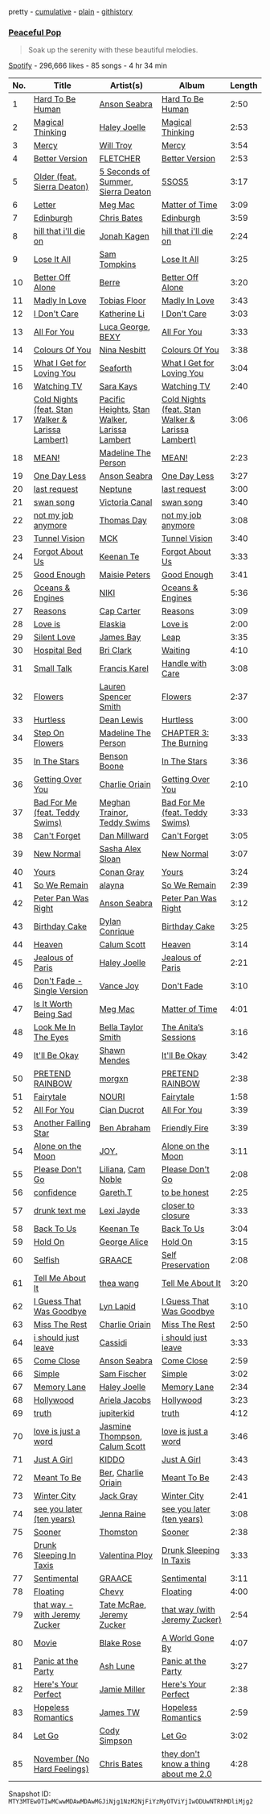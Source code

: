 pretty - [cumulative](/playlists/cumulative/37i9dQZF1DXd96qtxaNwhT.md) - [plain](/playlists/plain/37i9dQZF1DXd96qtxaNwhT) - [githistory](https://github.githistory.xyz/mackorone/spotify-playlist-archive/blob/main/playlists/plain/37i9dQZF1DXd96qtxaNwhT)

### [Peaceful Pop](https://open.spotify.com/playlist/37i9dQZF1DXd96qtxaNwhT)

> Soak up the serenity with these beautiful melodies.

[Spotify](https://open.spotify.com/user/spotify) - 296,666 likes - 85 songs - 4 hr 34 min

| No. | Title | Artist(s) | Album | Length |
|---|---|---|---|---|
| 1 | [Hard To Be Human](https://open.spotify.com/track/3rhcTGF7AK0QsSzMmLVkqu) | [Anson Seabra](https://open.spotify.com/artist/2jHp7gQArCQrlMvdrIVFCg) | [Hard To Be Human](https://open.spotify.com/album/7Fo8WHPyK3fmdUb2sfHW71) | 2:50 |
| 2 | [Magical Thinking](https://open.spotify.com/track/5ITq6ybkDsjEr8GbYam8Nl) | [Haley Joelle](https://open.spotify.com/artist/4pZOG8ump4odtJJA4Cy7S8) | [Magical Thinking](https://open.spotify.com/album/21eHBcnc4VwH790PBt6QvV) | 2:53 |
| 3 | [Mercy](https://open.spotify.com/track/4MB87UHsD18uievFjjo737) | [Will Troy](https://open.spotify.com/artist/2D9TZalGr1SmjkGguD6Jy1) | [Mercy](https://open.spotify.com/album/6tc5626s6b7NI34UlJKH0X) | 3:54 |
| 4 | [Better Version](https://open.spotify.com/track/3yDEK8rHiOUHOSioX9ZbaU) | [FLETCHER](https://open.spotify.com/artist/5qa31A9HySw3T7MKWI9bGg) | [Better Version](https://open.spotify.com/album/6L4Br91KD5fMRjxDItOzGd) | 2:53 |
| 5 | [Older \(feat\. Sierra Deaton\)](https://open.spotify.com/track/7sCdIXPcYIzYmPEl7FdloT) | [5 Seconds of Summer](https://open.spotify.com/artist/5Rl15oVamLq7FbSb0NNBNy), [Sierra Deaton](https://open.spotify.com/artist/3cntanE0bEw8YXMzSf2Szs) | [5SOS5](https://open.spotify.com/album/26uA5pGrTovBLxikRsMQJ4) | 3:17 |
| 6 | [Letter](https://open.spotify.com/track/7KyCx9yhNre0RdV7D1ANZJ) | [Meg Mac](https://open.spotify.com/artist/4faUajx9k93O56nlmpkOuz) | [Matter of Time](https://open.spotify.com/album/2z4hLufnidbzPL3fJA9UnB) | 3:09 |
| 7 | [Edinburgh](https://open.spotify.com/track/6n9ElX7ujp5KjPCssiwY5a) | [Chris Bates](https://open.spotify.com/artist/1wMxoWB76tKp8gOJDGRxxJ) | [Edinburgh](https://open.spotify.com/album/7kl8CGHUsKphVGQ1IsBp8G) | 3:59 |
| 8 | [hill that i'll die on](https://open.spotify.com/track/7sQffRumg8cOOnEZ0LSPMo) | [Jonah Kagen](https://open.spotify.com/artist/5KsRA81UaMVKvLNiwDySfp) | [hill that i'll die on](https://open.spotify.com/album/7GvvjRTMJ3ODSDqR6YiwrM) | 2:24 |
| 9 | [Lose It All](https://open.spotify.com/track/1mBtrVS6hLeqcVecvpAqBJ) | [Sam Tompkins](https://open.spotify.com/artist/04uu8U3I1h26Fp2NBkPTRZ) | [Lose It All](https://open.spotify.com/album/1zxsgM6wXvm801tK3ue3aF) | 3:25 |
| 10 | [Better Off Alone](https://open.spotify.com/track/2jwsv7yOKwI4nd0UmrAnVq) | [Berre](https://open.spotify.com/artist/1hqxH66i1ZwEBAkzORVRPW) | [Better Off Alone](https://open.spotify.com/album/4ItBkJk85xH97hBZdlycIh) | 3:20 |
| 11 | [Madly In Love](https://open.spotify.com/track/0OnKmnPGGteBmZ6Z3Oxxwy) | [Tobias Floor](https://open.spotify.com/artist/28f3TK0ZklHj7JKNVB8BqB) | [Madly In Love](https://open.spotify.com/album/4JJrksSXSaD4OcZvroeTV3) | 3:43 |
| 12 | [I Don't Care](https://open.spotify.com/track/5N1LnQuqkyjnECcgnceJ8s) | [Katherine Li](https://open.spotify.com/artist/6C7CCNJVIGEla8AI1LuBxI) | [I Don't Care](https://open.spotify.com/album/7HKoDnOx3f2youZnMImKBi) | 3:03 |
| 13 | [All For You](https://open.spotify.com/track/53QivzNjgJPblrcmDP0LLv) | [Luca George](https://open.spotify.com/artist/3pg3Sp6CAX6gAt0ppey9dA), [BEXY](https://open.spotify.com/artist/4TQghEqEIHPNw2xDSSqnpP) | [All For You](https://open.spotify.com/album/4Qz9R5WkVwQfAl1oq6ZSFn) | 3:33 |
| 14 | [Colours Of You](https://open.spotify.com/track/0fgb9XN0RUp5phN8UADvsP) | [Nina Nesbitt](https://open.spotify.com/artist/7AzjETXRUKNRSJHMW9GIqd) | [Colours Of You](https://open.spotify.com/album/41YkwGJXDZy4nVAoCipCY7) | 3:38 |
| 15 | [What I Get for Loving You](https://open.spotify.com/track/1Yp36OdGRGxo5FOGvKrNFd) | [Seaforth](https://open.spotify.com/artist/1ryJB2bhfYjjIt8kqy4BoG) | [What I Get for Loving You](https://open.spotify.com/album/5rDXynhwvYoIHdqoTmcQRC) | 3:04 |
| 16 | [Watching TV](https://open.spotify.com/track/7fAn052aR5ah3RvrANPEQd) | [Sara Kays](https://open.spotify.com/artist/7Lk9V7E1u5gqSHmtcKlOqH) | [Watching TV](https://open.spotify.com/album/2AMv7OLRdtbifINJFTpRuD) | 2:40 |
| 17 | [Cold Nights \(feat\. Stan Walker & Larissa Lambert\)](https://open.spotify.com/track/5KyDKBcR0BEeLylGRDTCwF) | [Pacific Heights](https://open.spotify.com/artist/0Yty2T0fXIPw6hAzEGV9mK), [Stan Walker](https://open.spotify.com/artist/7fRw4ouudxR1jHgyrTIKuY), [Larissa Lambert](https://open.spotify.com/artist/1tM4ox3QsSpl3R2VwLjJ47) | [Cold Nights \(feat\. Stan Walker & Larissa Lambert\)](https://open.spotify.com/album/3hgBfbjG4TGdfjoqQZLjQi) | 3:06 |
| 18 | [MEAN!](https://open.spotify.com/track/0KQRhak4Irr2CKxgQ9U6ay) | [Madeline The Person](https://open.spotify.com/artist/79GARbspzW3V7Kb07hTLoY) | [MEAN!](https://open.spotify.com/album/1JX43p0bIGOMiHjdgoyAQD) | 2:23 |
| 19 | [One Day Less](https://open.spotify.com/track/3rMbh1zLsh91EcNgu7KuPy) | [Anson Seabra](https://open.spotify.com/artist/2jHp7gQArCQrlMvdrIVFCg) | [One Day Less](https://open.spotify.com/album/6btELiaRuDMZSrhu9PE2xY) | 3:27 |
| 20 | [last request](https://open.spotify.com/track/3e2k9IlblTs4o5cD5DrPcO) | [Neptune](https://open.spotify.com/artist/3WdDxnyyYJgYLxrLPXSVyz) | [last request](https://open.spotify.com/album/5FTXpQ9VirW7NG2Ee2gXvD) | 3:00 |
| 21 | [swan song](https://open.spotify.com/track/4usm1GSxHP41mtvBK73QZ0) | [Victoria Canal](https://open.spotify.com/artist/2nE9x2JhbyjBVCaSnUGX3G) | [swan song](https://open.spotify.com/album/4BKr7uEHxiqnMnUO3KwNgs) | 3:40 |
| 22 | [not my job anymore](https://open.spotify.com/track/4i7mcbkECX4kqRvfjbBGQz) | [Thomas Day](https://open.spotify.com/artist/5TwUXL3I6RaLckHy8le2Hq) | [not my job anymore](https://open.spotify.com/album/4q2D6dkCSdkkTQ8Jqvh6VI) | 3:08 |
| 23 | [Tunnel Vision](https://open.spotify.com/track/3RhZ2Yp8usBRc1FtN55Xcx) | [MCK](https://open.spotify.com/artist/4gTs9iz3O0hzMwY2U2XKS7) | [Tunnel Vision](https://open.spotify.com/album/2SuvX1g88NmY35gQZRhami) | 3:40 |
| 24 | [Forgot About Us](https://open.spotify.com/track/5WJtuMqSdxcbuNvouacT37) | [Keenan Te](https://open.spotify.com/artist/6Ge3YISmUWPCUcSVx8VGor) | [Forgot About Us](https://open.spotify.com/album/414LRtMnUY3SguBTwr0duS) | 3:33 |
| 25 | [Good Enough](https://open.spotify.com/track/5fuNhRavX030PFZ42Am6Vn) | [Maisie Peters](https://open.spotify.com/artist/2RVvqRBon9NgaGXKfywDSs) | [Good Enough](https://open.spotify.com/album/4eWDu7RMRXyXo6MvqLujDk) | 3:41 |
| 26 | [Oceans & Engines](https://open.spotify.com/track/3vZk7OAUjMtVDNC852aNqi) | [NIKI](https://open.spotify.com/artist/2kxP07DLgs4xlWz8YHlvfh) | [Oceans & Engines](https://open.spotify.com/album/2va673nk2JXgCxJeTiZdM9) | 5:36 |
| 27 | [Reasons](https://open.spotify.com/track/5MZ2tuD2nO5afsX7Px1vnx) | [Cap Carter](https://open.spotify.com/artist/6tlZOlraBrfKljvD2O6wTV) | [Reasons](https://open.spotify.com/album/05xlHjdXEOCXMXLT7JF927) | 3:09 |
| 28 | [Love is](https://open.spotify.com/track/6gVUVgC2NfhOucSkAEu5MC) | [Elaskia](https://open.spotify.com/artist/6Q2uOBVYTPgtPnSFaBPUvV) | [Love is](https://open.spotify.com/album/6KAjESvcnTcu2IGlfAXfj1) | 2:00 |
| 29 | [Silent Love](https://open.spotify.com/track/2CxPFadU0nHXiHIGDrlZNp) | [James Bay](https://open.spotify.com/artist/4EzkuveR9pLvDVFNx6foYD) | [Leap](https://open.spotify.com/album/55LHLzeYPPUn2YLtXtxPix) | 3:35 |
| 30 | [Hospital Bed](https://open.spotify.com/track/0BZwSLuRna3yZuQz3GO9gW) | [Bri Clark](https://open.spotify.com/artist/5TYdUfesG0QEhROR76Hp2Y) | [Waiting](https://open.spotify.com/album/196pUs3pRTBCmfZjv9nqbi) | 4:10 |
| 31 | [Small Talk](https://open.spotify.com/track/2up2rf3OEktoapyXEzxhMa) | [Francis Karel](https://open.spotify.com/artist/2ICBdsgeKJwqgRZv2yU5s6) | [Handle with Care](https://open.spotify.com/album/05hWw0s7A5YHErAUE3OMXu) | 3:08 |
| 32 | [Flowers](https://open.spotify.com/track/6Z165JvPnS8PYvGW8oLGLc) | [Lauren Spencer Smith](https://open.spotify.com/artist/79AyR6ATpj2LTPxfb6FX50) | [Flowers](https://open.spotify.com/album/03sQVTmOjeFVi8GsSaJSNV) | 2:37 |
| 33 | [Hurtless](https://open.spotify.com/track/6HJizCbaqaEQG1eLjn341Z) | [Dean Lewis](https://open.spotify.com/artist/3QSQFmccmX81fWCUSPTS7y) | [Hurtless](https://open.spotify.com/album/1WKIR7hhHN1DvJPn09gIST) | 3:00 |
| 34 | [Step On Flowers](https://open.spotify.com/track/7156NTCsRSyw7A2si4sm5e) | [Madeline The Person](https://open.spotify.com/artist/79GARbspzW3V7Kb07hTLoY) | [CHAPTER 3: The Burning](https://open.spotify.com/album/4mqEv4XT01WQm45HTqgOEK) | 3:33 |
| 35 | [In The Stars](https://open.spotify.com/track/1ei3hzQmrgealgRKFxIcWn) | [Benson Boone](https://open.spotify.com/artist/22wbnEMDvgVIAGdFeek6ET) | [In The Stars](https://open.spotify.com/album/6dSmXsyGAnFtq048IFhiYd) | 3:36 |
| 36 | [Getting Over You](https://open.spotify.com/track/22hCW8J2tHYdaBhdDX44HI) | [Charlie Oriain](https://open.spotify.com/artist/0rNWn0b2f8PiL8VAdDR152) | [Getting Over You](https://open.spotify.com/album/0JxpmNUNXqfXFDpZgaJ4My) | 2:10 |
| 37 | [Bad For Me \(feat\. Teddy Swims\)](https://open.spotify.com/track/7fHeyjwJRzbIlGm4DAvLJ1) | [Meghan Trainor](https://open.spotify.com/artist/6JL8zeS1NmiOftqZTRgdTz), [Teddy Swims](https://open.spotify.com/artist/33qOK5uJ8AR2xuQQAhHump) | [Bad For Me \(feat\. Teddy Swims\)](https://open.spotify.com/album/3cz4txvWNPFpw3xiPYVceu) | 3:33 |
| 38 | [Can't Forget](https://open.spotify.com/track/6Q22RsPggUcOT0eHgevq3I) | [Dan Millward](https://open.spotify.com/artist/3cciwAoVy9ivmhwKm2VIX6) | [Can't Forget](https://open.spotify.com/album/3ZVi2gnQZ6qLIofDofg8qu) | 3:05 |
| 39 | [New Normal](https://open.spotify.com/track/62sWTVzpcujJtb4E5B3K07) | [Sasha Alex Sloan](https://open.spotify.com/artist/4xnihxcoXWK3UqryOSnbw5) | [New Normal](https://open.spotify.com/album/2Gpdm0FDnFWxvI9oB6emOB) | 3:07 |
| 40 | [Yours](https://open.spotify.com/track/7BpqydHSxMviDR0DNTne6J) | [Conan Gray](https://open.spotify.com/artist/4Uc8Dsxct0oMqx0P6i60ea) | [Yours](https://open.spotify.com/album/2i4vxgeB2Sn97KeBs2vYtO) | 3:24 |
| 41 | [So We Remain](https://open.spotify.com/track/07rSgUwp4YTZH5bCYya7Xv) | [alayna](https://open.spotify.com/artist/7JwNWaTv4y9WNJCihQFHpv) | [So We Remain](https://open.spotify.com/album/3auQEEvgNqTzRw8XVDdhjR) | 2:39 |
| 42 | [Peter Pan Was Right](https://open.spotify.com/track/2At18rPHOuTEjGEppwGV0A) | [Anson Seabra](https://open.spotify.com/artist/2jHp7gQArCQrlMvdrIVFCg) | [Peter Pan Was Right](https://open.spotify.com/album/7qrZu53xdYZvbCrLpoA92t) | 3:12 |
| 43 | [Birthday Cake](https://open.spotify.com/track/7dDrR6vMK1JAwZZ5MIWgme) | [Dylan Conrique](https://open.spotify.com/artist/2S054G7qnCK45KY0XzpX30) | [Birthday Cake](https://open.spotify.com/album/6Z2I7RVroN2B24d7mms0tT) | 3:25 |
| 44 | [Heaven](https://open.spotify.com/track/4hpGHoJuJTtAqq9pkevLp6) | [Calum Scott](https://open.spotify.com/artist/6ydoSd3N2mwgwBHtF6K7eX) | [Heaven](https://open.spotify.com/album/1K5R5JjqMQnT9wFFCGMGnw) | 3:14 |
| 45 | [Jealous of Paris](https://open.spotify.com/track/3R5pd8Z7X3MxaFQphHSUaH) | [Haley Joelle](https://open.spotify.com/artist/4pZOG8ump4odtJJA4Cy7S8) | [Jealous of Paris](https://open.spotify.com/album/6slQOvDiXKwmytNy4vKIuK) | 2:21 |
| 46 | [Don't Fade \- Single Version](https://open.spotify.com/track/0m3hslcOQomyJh8Mz7hdrX) | [Vance Joy](https://open.spotify.com/artist/10exVja0key0uqUkk6LJRT) | [Don't Fade](https://open.spotify.com/album/0z7QrHUhqM60ZPsNFzxMpx) | 3:10 |
| 47 | [Is It Worth Being Sad](https://open.spotify.com/track/3E1HXY3rnghNU4H9JxbK1L) | [Meg Mac](https://open.spotify.com/artist/4faUajx9k93O56nlmpkOuz) | [Matter of Time](https://open.spotify.com/album/2z4hLufnidbzPL3fJA9UnB) | 4:01 |
| 48 | [Look Me In The Eyes](https://open.spotify.com/track/3ajvu9MpfhVuvRed1dgGvQ) | [Bella Taylor Smith](https://open.spotify.com/artist/5KZN09Gq54DniaMMM7rKCQ) | [The Anita’s Sessions](https://open.spotify.com/album/03O8JZU32YcUxjrF67yCHb) | 3:16 |
| 49 | [It'll Be Okay](https://open.spotify.com/track/2KnLkZ3z7PO3kgVGHGqDpD) | [Shawn Mendes](https://open.spotify.com/artist/7n2wHs1TKAczGzO7Dd2rGr) | [It'll Be Okay](https://open.spotify.com/album/3sDud6BapENewYxlL8VH8r) | 3:42 |
| 50 | [PRETEND RAINBOW](https://open.spotify.com/track/2ChYB5eaB0HxWvXxDqASvk) | [morgxn](https://open.spotify.com/artist/034u8Qcs47NHkRQXaWkLXW) | [PRETEND RAINBOW](https://open.spotify.com/album/1GEwRUCUUUJJahRF4Cxqfy) | 2:38 |
| 51 | [Fairytale](https://open.spotify.com/track/0mjyBpBzqZQney3yk9BP7l) | [NOURI](https://open.spotify.com/artist/4b5Sw1n9FPtq0RQetJSzEW) | [Fairytale](https://open.spotify.com/album/6N42runs7cRl23N7D3XQeg) | 1:58 |
| 52 | [All For You](https://open.spotify.com/track/29Co9NKhOM5R9vWCrpkPPK) | [Cian Ducrot](https://open.spotify.com/artist/49jTY62Cpw3RYo4dLuG43W) | [All For You](https://open.spotify.com/album/3SHliIKddH4xZVyr7hyjML) | 3:39 |
| 53 | [Another Falling Star](https://open.spotify.com/track/6ie3zhD4Yyrz35wCouSk8T) | [Ben Abraham](https://open.spotify.com/artist/3FfbgiZhcCkoiI7IzOwXlI) | [Friendly Fire](https://open.spotify.com/album/2spypN99tWruHzNm3dU6QT) | 3:39 |
| 54 | [Alone on the Moon](https://open.spotify.com/track/4bnJC64uvoZ598bqwZ6L9L) | [JOY.](https://open.spotify.com/artist/2sphpXGg1u97VSzbm5gR2P) | [Alone on the Moon](https://open.spotify.com/album/1RlXHytHcfxZjLlnN4PC9W) | 3:11 |
| 55 | [Please Don't Go](https://open.spotify.com/track/7js5qnk3hGWb20H263sXWZ) | [Liliana](https://open.spotify.com/artist/1iRSAN1d2YuiQaOHvLMhwF), [Cam Noble](https://open.spotify.com/artist/0K2qWy2QmgaBlExB67u6oV) | [Please Don't Go](https://open.spotify.com/album/3hqERMu6KirdARs43Kr6JT) | 2:08 |
| 56 | [confidence](https://open.spotify.com/track/1rMEkT856LkjGIHQSGYQxX) | [Gareth.T](https://open.spotify.com/artist/6R57JlNKlnNrYaji0vw8xx) | [to be honest](https://open.spotify.com/album/0qRlwYQIRtsqmQsRFYqOVi) | 2:25 |
| 57 | [drunk text me](https://open.spotify.com/track/5gukv8x9eP58gFy2OcZEBQ) | [Lexi Jayde](https://open.spotify.com/artist/69761NObDw2KwmmFgZmxzC) | [closer to closure](https://open.spotify.com/album/6CfZkq2gT8JmDKJGgHOIf1) | 3:33 |
| 58 | [Back To Us](https://open.spotify.com/track/7jIKj2JIrRNMOoCTfQRs3v) | [Keenan Te](https://open.spotify.com/artist/6Ge3YISmUWPCUcSVx8VGor) | [Back To Us](https://open.spotify.com/album/3k95igntnsIDb0JDsZDba5) | 3:04 |
| 59 | [Hold On](https://open.spotify.com/track/0lLBVkeTuZVfZRUC6MFfRf) | [George Alice](https://open.spotify.com/artist/2qmz9qPEFq5phZ8bscA2oL) | [Hold On](https://open.spotify.com/album/2HUFjJZI8gE43IxF3i5i9S) | 3:15 |
| 60 | [Selfish](https://open.spotify.com/track/625zvGkOpwTNi4tZ54bdZH) | [GRAACE](https://open.spotify.com/artist/4nqqGSsclFchZXaiafOYyV) | [Self Preservation](https://open.spotify.com/album/4F1hweOR3EvXq0VxMm6bUF) | 2:08 |
| 61 | [Tell Me About It](https://open.spotify.com/track/4NVTUHYCmMGtnnULELfZjy) | [thea wang](https://open.spotify.com/artist/1Rlj58KRo8BwuksKHsoZCo) | [Tell Me About It](https://open.spotify.com/album/10yraezHmuWHzLrJK5qEls) | 3:20 |
| 62 | [I Guess That Was Goodbye](https://open.spotify.com/track/3mtSPmyeEkkqvHdXj7W4qg) | [Lyn Lapid](https://open.spotify.com/artist/4pfy05cNNTacuOQ6SiSu4v) | [I Guess That Was Goodbye](https://open.spotify.com/album/1Ta5G7cdU0U7yDjZjbvyVl) | 3:10 |
| 63 | [Miss The Rest](https://open.spotify.com/track/1UE3EwqySM5IXywpXUyuNZ) | [Charlie Oriain](https://open.spotify.com/artist/0rNWn0b2f8PiL8VAdDR152) | [Miss The Rest](https://open.spotify.com/album/1QoshcVjsmudDw9K2JSDWJ) | 2:50 |
| 64 | [i should just leave](https://open.spotify.com/track/3W07QZMPnT5qPrTmbT4UCZ) | [Cassidi](https://open.spotify.com/artist/3hHnYAexHQ3wYGYno6LArK) | [i should just leave](https://open.spotify.com/album/6NvexAAPfYnLqFZLqbOk6c) | 3:33 |
| 65 | [Come Close](https://open.spotify.com/track/10LSITr9KpQs2uCh7g2QQh) | [Anson Seabra](https://open.spotify.com/artist/2jHp7gQArCQrlMvdrIVFCg) | [Come Close](https://open.spotify.com/album/3IwrLHxANKcf9PKXpZ2lh7) | 2:59 |
| 66 | [Simple](https://open.spotify.com/track/7hVK6T6lsXFeTIxTlHGhGU) | [Sam Fischer](https://open.spotify.com/artist/6L1XC7NrmgWRlwAeLJvVtA) | [Simple](https://open.spotify.com/album/2WZI1CAeOI9Q3uBXOtiaJh) | 3:02 |
| 67 | [Memory Lane](https://open.spotify.com/track/1KMEDSIl2j1NwYa9mgvMyg) | [Haley Joelle](https://open.spotify.com/artist/4pZOG8ump4odtJJA4Cy7S8) | [Memory Lane](https://open.spotify.com/album/5qkmdOLUeAkSMJlP0DnLFk) | 2:34 |
| 68 | [Hollywood](https://open.spotify.com/track/0Xq9BOllUO2QlWoNw2hwnl) | [Ariela Jacobs](https://open.spotify.com/artist/5aSJ7lyKNRh4luVJU9gT6p) | [Hollywood](https://open.spotify.com/album/0cmD74yWBQBGfGBWpSDMYc) | 3:23 |
| 69 | [truth](https://open.spotify.com/track/7tbwFRAijfsJab4RB0RiWG) | [jupiterkid](https://open.spotify.com/artist/5QJNmXd5jutNELRRf5Pl8U) | [truth](https://open.spotify.com/album/0cytQ3yMVtGQWgl6ASjdb7) | 4:12 |
| 70 | [love is just a word](https://open.spotify.com/track/5ozaEo4KGNnJgdzChs7FQi) | [Jasmine Thompson](https://open.spotify.com/artist/2TL8gYTNgD6nXkyuUdDrMg), [Calum Scott](https://open.spotify.com/artist/6ydoSd3N2mwgwBHtF6K7eX) | [love is just a word](https://open.spotify.com/album/6c7hlhcoeifiXU0NlHTPhg) | 3:46 |
| 71 | [Just A Girl](https://open.spotify.com/track/4F2qj7XKsBZWgyyrchAPJO) | [KIDDO](https://open.spotify.com/artist/5pXe6yFchq1oyYK3rq2A8i) | [Just A Girl](https://open.spotify.com/album/7uW7dVCInNpUeXtLfk2JZz) | 3:43 |
| 72 | [Meant To Be](https://open.spotify.com/track/0wxGIpOZbDR4RGy1sh3XhR) | [Ber](https://open.spotify.com/artist/3yojdgzMmWK3m7QABkOr7x), [Charlie Oriain](https://open.spotify.com/artist/0rNWn0b2f8PiL8VAdDR152) | [Meant To Be](https://open.spotify.com/album/5tkaijq9MpGmzgkGAWYDEN) | 2:43 |
| 73 | [Winter City](https://open.spotify.com/track/6pdvuLmF736BybOwSYEXeg) | [Jack Gray](https://open.spotify.com/artist/0LvfDU74rGXrEGVWqW9rCw) | [Winter City](https://open.spotify.com/album/3MUZrFCwm6v0aUQaawLcFG) | 2:41 |
| 74 | [see you later \(ten years\)](https://open.spotify.com/track/7FKkswFflI5Txc3Y4gH0IB) | [Jenna Raine](https://open.spotify.com/artist/3aHe9rMa5HFTjXHw8tEz0A) | [see you later \(ten years\)](https://open.spotify.com/album/6RQzi0RPigwT6Y75lVTtYv) | 3:08 |
| 75 | [Sooner](https://open.spotify.com/track/45z1TVyovToPnkuEKSgTPx) | [Thomston](https://open.spotify.com/artist/0VQKssIfRKfSd7IfW3JIP1) | [Sooner](https://open.spotify.com/album/5786eFf3UrHXrA1KEnuYDM) | 2:38 |
| 76 | [Drunk Sleeping In Taxis](https://open.spotify.com/track/6JsTJ7ScTRdqz2yotO5aNe) | [Valentina Ploy](https://open.spotify.com/artist/4RnzpVhMevUeU16FlV4e3e) | [Drunk Sleeping In Taxis](https://open.spotify.com/album/0SHth88PCHEHHhf2nysItm) | 3:33 |
| 77 | [Sentimental](https://open.spotify.com/track/61VZLH1gv19xeKByFm8c0o) | [GRAACE](https://open.spotify.com/artist/4nqqGSsclFchZXaiafOYyV) | [Sentimental](https://open.spotify.com/album/3hIHz8gFHs3P1TTOE6WhAV) | 3:11 |
| 78 | [Floating](https://open.spotify.com/track/0g0tS35UJaSLRqS025rZHw) | [Chevy](https://open.spotify.com/artist/0lhcAgqzhRZuhHTXJsilSc) | [Floating](https://open.spotify.com/album/1p02y0dX11Mpo3K6Qx7Sad) | 4:00 |
| 79 | [that way \- with Jeremy Zucker](https://open.spotify.com/track/6W4SftknKhWj0iFoHN7aYU) | [Tate McRae](https://open.spotify.com/artist/45dkTj5sMRSjrmBSBeiHym), [Jeremy Zucker](https://open.spotify.com/artist/3gIRvgZssIb9aiirIg0nI3) | [that way \(with Jeremy Zucker\)](https://open.spotify.com/album/0XiGU8X2kdQscNbohqwyIs) | 2:54 |
| 80 | [Movie](https://open.spotify.com/track/61iHQQn1NT0nqvqLdO5jjY) | [Blake Rose](https://open.spotify.com/artist/7wLyGTO9vUS7ndlq4BvBGe) | [A World Gone By](https://open.spotify.com/album/1v6uXxqTdAlPttUpBFesB8) | 4:07 |
| 81 | [Panic at the Party](https://open.spotify.com/track/24vkQwXidlMB5SEoZEU2pi) | [Ash Lune](https://open.spotify.com/artist/4qGkfdK3YS6jr5oIQ0AkQI) | [Panic at the Party](https://open.spotify.com/album/4b7o70zLLuzU6s304X3R2e) | 3:27 |
| 82 | [Here's Your Perfect](https://open.spotify.com/track/2aTKrdenCq5qBOoJPFdn4P) | [Jamie Miller](https://open.spotify.com/artist/2LkkwxA19J8C52wPQl5bG6) | [Here's Your Perfect](https://open.spotify.com/album/6yNuKzr4GNs1c7Kpdf7c5w) | 2:38 |
| 83 | [Hopeless Romantics](https://open.spotify.com/track/0zn5Sa8fRjpUo7XXUaNRTB) | [James TW](https://open.spotify.com/artist/0B3N0ZINFWvizfa8bKiz4v) | [Hopeless Romantics](https://open.spotify.com/album/4caqBOEvibGE77J3LaRrzK) | 2:59 |
| 84 | [Let Go](https://open.spotify.com/track/6C4iAGKybEdevddZklaxpX) | [Cody Simpson](https://open.spotify.com/artist/79Xp2rRN7wdsaTJgttdX3K) | [Let Go](https://open.spotify.com/album/24lCE3skRS14egP6xhAIjr) | 3:02 |
| 85 | [November \(No Hard Feelings\)](https://open.spotify.com/track/3dqfbtBNSEhMzytJqVDLQF) | [Chris Bates](https://open.spotify.com/artist/1wMxoWB76tKp8gOJDGRxxJ) | [they don't know a thing about me 2.0](https://open.spotify.com/album/0GT1yzkfGuPmE77RKVD1PR) | 4:28 |

Snapshot ID: `MTY3MTEwOTIwMCwwMDAwMDAwMGJiNjg1NzM2NjFiYzMyOTViYjIwODUwNTRhMDliMjg2`
